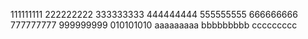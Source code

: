 111111111
222222222
333333333
444444444
555555555
666666666
777777777
999999999
010101010
aaaaaaaaa
bbbbbbbbb
ccccccccc

